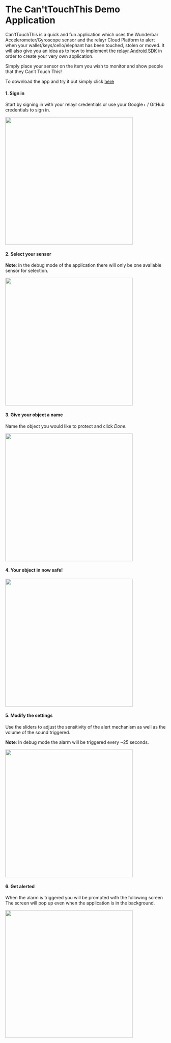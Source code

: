 # The Can'tTouchThis Demo Application

Can’tTouchThis is a quick and fun application which uses the Wunderbar Accelerometer/Gyroscope sensor and the relayr Cloud Platform to alert when your wallet/keys/cello/elephant has been touched, stolen or moved. It will also give you an idea as to how to implement the [relayr Android SDK](https://github.com/relayr/android-sdk) in order to create your very own application. 

Simply place your sensor on the item you wish to monitor and show people that they Can’t Touch This!

To download the app and try it out simply click [here](https://play.google.com/store/apps/details?id=com.relayr.cannottouchthis)


#### 1. Sign in
Start by signing in with your relayr credentials or use your Google+ / GitHub credentials to sign in.

<img src="art/s0.png" width=400px>

#### 2. Select your sensor
**Note**: in the debug mode of the application there will only be one available sensor for selection.

<img src="art/s1.jpg" width=400px>

#### 3. Give your object a name
Name the object you would like to protect and click *Done*.

<img src="art/s2.png" width=400px>

#### 4. Your object in now safe! 

<img src="art/s3.png" width=400px>

#### 5. Modify the settings
Use the sliders to adjust the sensitivity of the alert mechanism as well as the volume of the sound triggered.
 
**Note**: In debug mode the alarm will be triggered every ~25 seconds.

<img src="art/s4.jpg" width=400px>

#### 6. Get alerted
When the alarm is triggered you will be prompted with the following screen
The screen will pop up even when the application is in the background.

<img src="art/s5.jpg" width=400px>
